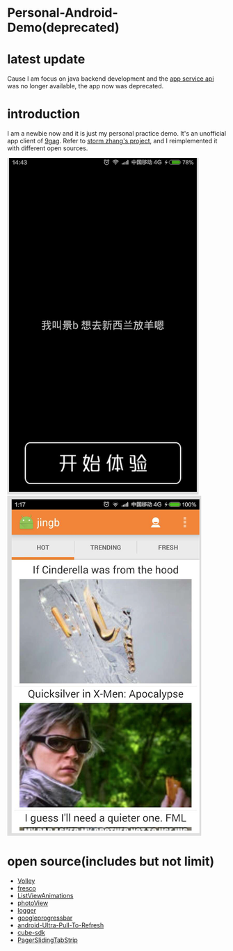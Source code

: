 # Personal-Android-Demo(deprecated)

# latest update
Cause I am focus on java backend development and the [app service api](https://github.com/k3min/infinigag) was no longer available, the app now was deprecated.

# introduction
I am a newbie now and it is just my personal practice demo.
It's an unofficial app client of [9gag](http://9gag.com/). 
Refer to [storm zhang's project](https://github.com/stormzhang/9GAG), and I reimplemented it with different open sources.


![Splash page](https://raw.githubusercontent.com/jingb/Personal-Android-Demo/master/screenshots/1.png)
![Main page](https://raw.githubusercontent.com/jingb/Personal-Android-Demo/master/screenshots/2.png)

# open source(**includes but not limit**)
* [Volley](https://android.googlesource.com/platform/frameworks/volley)
* [fresco](https://github.com/facebook/fresco)
* [ListViewAnimations](https://github.com/nhaarman/ListViewAnimations)
* [photoView](https://github.com/chrisbanes/PhotoView)
* [logger](https://github.com/orhanobut/logger)
* [googleprogressbar](https://github.com/jpardogo/GoogleProgressBar)
* [android-Ultra-Pull-To-Refresh](https://github.com/liaohuqiu/android-Ultra-Pull-To-Refresh)
* [cube-sdk](https://github.com/liaohuqiu/cube-sdk)
* [PagerSlidingTabStrip](https://github.com/astuetz/PagerSlidingTabStrip)
